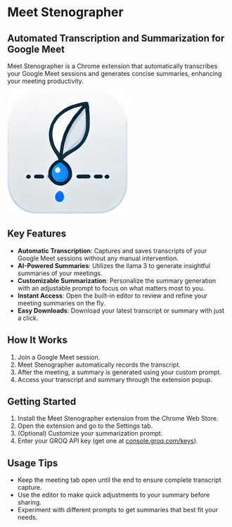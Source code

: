 # Meet Stenographer

## Automated Transcription and Summarization for Google Meet

Meet Stenographer is a Chrome extension that automatically transcribes your Google Meet sessions and generates concise summaries, enhancing your meeting productivity.

![Meet Stenographer Logo](icon.png)

## Key Features

- **Automatic Transcription**: Captures and saves transcripts of your Google Meet sessions without any manual intervention.
- **AI-Powered Summaries**: Utilizes the llama 3 to generate insightful summaries of your meetings.
- **Customizable Summarization**: Personalize the summary generation with an adjustable prompt to focus on what matters most to you.
- **Instant Access**: Open the built-in editor to review and refine your meeting summaries on the fly.
- **Easy Downloads**: Download your latest transcript or summary with just a click.

## How It Works

1. Join a Google Meet session.
2. Meet Stenographer automatically records the transcript.
3. After the meeting, a summary is generated using your custom prompt.
4. Access your transcript and summary through the extension popup.

## Getting Started

1. Install the Meet Stenographer extension from the Chrome Web Store.
2. Open the extension and go to the Settings tab.
3. (Optional) Customize your summarization prompt.
4. Enter your GROQ API key (get one at [console.groq.com/keys](https://console.groq.com/keys)).

## Usage Tips

- Keep the meeting tab open until the end to ensure complete transcript capture.
- Use the editor to make quick adjustments to your summary before sharing.
- Experiment with different prompts to get summaries that best fit your needs.
